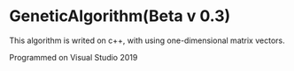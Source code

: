# GeneticAlgorithm(Beta v 0.3)
This algorithm is writed on c++, with using one-dimensional matrix vectors.

Programmed on Visual Studio 2019
